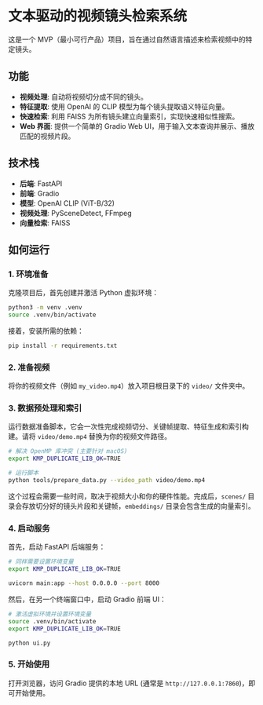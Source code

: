 # 文本驱动的视频镜头检索系统

这是一个 MVP（最小可行产品）项目，旨在通过自然语言描述来检索视频中的特定镜头。

## 功能
- **视频处理**: 自动将视频切分成不同的镜头。
- **特征提取**: 使用 OpenAI 的 CLIP 模型为每个镜头提取语义特征向量。
- **快速检索**: 利用 FAISS 为所有镜头建立向量索引，实现快速相似性搜索。
- **Web 界面**: 提供一个简单的 Gradio Web UI，用于输入文本查询并展示、播放匹配的视频片段。

## 技术栈
- **后端**: FastAPI
- **前端**: Gradio
- **模型**: OpenAI CLIP (ViT-B/32)
- **视频处理**: PySceneDetect, FFmpeg
- **向量检索**: FAISS

## 如何运行

### 1. 环境准备
克隆项目后，首先创建并激活 Python 虚拟环境：
```bash
python3 -m venv .venv
source .venv/bin/activate
```

接着，安装所需的依赖：
```bash
pip install -r requirements.txt
```

### 2. 准备视频
将你的视频文件（例如 `my_video.mp4`）放入项目根目录下的 `video/` 文件夹中。

### 3. 数据预处理和索引
运行数据准备脚本，它会一次性完成视频切分、关键帧提取、特征生成和索引构建。请将 `video/demo.mp4` 替换为你的视频文件路径。
```bash
# 解决 OpenMP 库冲突 (主要针对 macOS)
export KMP_DUPLICATE_LIB_OK=TRUE

# 运行脚本
python tools/prepare_data.py --video_path video/demo.mp4
```
这个过程会需要一些时间，取决于视频大小和你的硬件性能。完成后，`scenes/` 目录会存放切分好的镜头片段和关键帧，`embeddings/` 目录会包含生成的向量索引。

### 4. 启动服务
首先，启动 FastAPI 后端服务：
```bash
# 同样需要设置环境变量
export KMP_DUPLICATE_LIB_OK=TRUE

uvicorn main:app --host 0.0.0.0 --port 8000
```

然后，在另一个终端窗口中，启动 Gradio 前端 UI：
```bash
# 激活虚拟环境并设置环境变量
source .venv/bin/activate
export KMP_DUPLICATE_LIB_OK=TRUE

python ui.py
```

### 5. 开始使用
打开浏览器，访问 Gradio 提供的本地 URL (通常是 `http://127.0.0.1:7860`)，即可开始使用。
